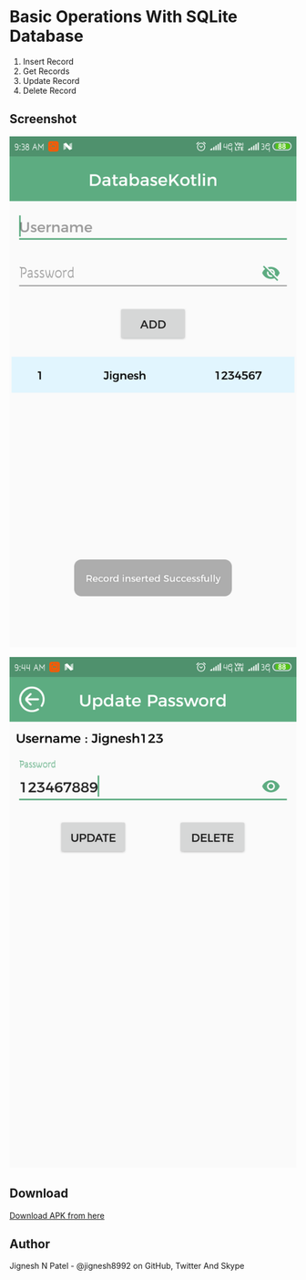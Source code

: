 # Basic Operations With SQLite Database
  1. Insert Record
  2. Get Records
  3. Update Record
  4. Delete Record
  
## Screenshot

![Screenshot of Insert](https://github.com/jignesh8992/SQLiteDatabaseInKotlin/blob/master/app/src/main/assets/data/Screenshot_Insert.png)

![Screenshot of Update](https://github.com/jignesh8992/SQLiteDatabaseInKotlin/blob/master/app/src/main/assets/data/Screenshot_Update.png)
 
 
## Download
[Download APK from here](https://github.com/jignesh8992/SQLiteDatabaseInKotlin/blob/master/app/src/main/assets/data/SQLiteDatabaseInKotlin.apk)
 
## Author
  Jignesh N Patel - @jignesh8992 on GitHub, Twitter And Skype
